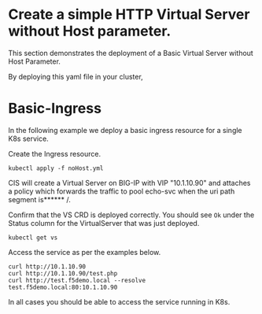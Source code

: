 # Create a simple HTTP Virtual Server without Host parameter.

This section demonstrates the deployment of a Basic Virtual Server without Host Parameter.


By deploying this yaml file in your cluster,


# Basic-Ingress
In the following example we deploy a basic ingress resource for a single K8s service.

Create the Ingress resource. 
```
kubectl apply -f noHost.yml
```
CIS will create a Virtual Server on BIG-IP with VIP "10.1.10.90" and attaches a policy which forwards the traffic to pool echo-svc when the uri path segment is******  /.   


Confirm that the VS CRD is deployed correctly. You should see `Ok` under the Status column for the VirtualServer that was just deployed.
```
kubectl get vs 
```

Access the service as per the examples below. 

```
curl http://10.1.10.90 
curl http://10.1.10.90/test.php
curl http://test.f5demo.local --resolve test.f5demo.local:80:10.1.10.90
```

In all cases you should be able to access the service running in K8s.

